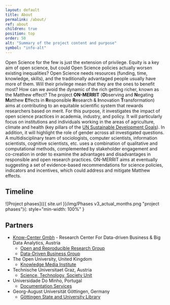 ```yaml
---
layout: default
title: About
permalink: /about/
ref: about
children: true
position: top
order: 50
alt: "Summary of the project content and purpose"
symbol: "info-alt"
---
```

<!-- Start editing content here -->

Open Science for the few is just the extension of privilege. Equity is a key aim of open science, but could Open Science policies actually worsen existing inequalities? Open Science needs resources (funding, time, knowledge, skills), and the traditionally advantaged people usually have more of them. Will their privilege mean that they are the ones to benefit most? How can we avoid the dynamic of the rich getting richer, known as the Matthew effect?
The project <b>ON-MERRIT</b> (<b>O</b>bserving and <b>N</b>egating <b>M</b>atthew <b>E</b>ffects in <b>R</b>esponsible <b>R</b>esearch & <b>I</b>nnovation <b>T</b>ransformation) aims at contributing to an equitable scientific system that rewards researchers based on merit. For this purpose, it investigates the impact of open science practices in academia, industry, and policy.  It will particularly focus on institutions and individuals working in the areas of agriculture, climate and health (key pillars of the [UN Sustainable Development Goals](https://www.un.org/sustainabledevelopment/sustainable-development-goals/)). In addition, it will highlight the role of gender across all investigated questions. A multidisciplinary team of sociologists, computer scientists, information scientists, cognitive scientists, etc. uses a combination of qualitative and computational methods, complemented by stakeholder engagement and co-creation in order to examine the advantages and disadvantages in responsible and open research practices. ON-MERRIT aims at eventually suggesting a set of evidence-based recommendations for science policies, indicators and incentives, which could address and mitigate Matthew effects.

## Timeline
![Project phases]({{ site.url }}/img/Phases v3_actual_months.png "project phases"){: style="min-width: 100%" }


## Partners

- [Know-Center Gmbh](https://www.know-center.tugraz.at/) - Research Center For Data-driven Business & Big Data Analytics, Austria
  - [Open and Reproducible Research Group](https://www.tugraz.at/institute/isds/research/groups/orrg/)
  - [Data-Driven Business Group](https://www.know-center.tugraz.at/en/research/areas/data-driven-business/) 
- The Open University, United Kingdom
  - [Knowledge Media Institute](http://kmi.open.ac.uk/)
- Technische Universitaet Graz, Austria
  - [Science, Technology, Society Unit](https://www.tugraz.at/arbeitsgruppen/sts/home/)
- Universidade Do Minho, Portugal
  - [Documentation Services](http://www.sdum.uminho.pt/)
- Georg-August Universität Göttingen, Germany
  - [Göttingen State and University Library](https://www.sub.uni-goettingen.de) 

